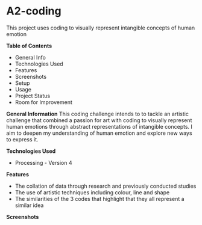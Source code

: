 # A2-coding
This project uses coding to visually represent intangible concepts of human emotion

**Table of Contents**
- General Info
- Technologies Used
- Features
- Screenshots
- Setup
- Usage
- Project Status
- Room for Improvement

**General Information**
This coding challenge intends to to tackle an artistic challenge that combined a passion for art with coding to visually represent human emotions through abstract representations of intangible concepts. I aim to deepen my understanding of human emotion and explore new ways to express it.

**Technologies Used**
- Processing - Version 4

**Features**
- The collation of data through research and previously conducted studies 
- The use of artistic techniques including colour, line and shape
- The similarities of the 3 codes that highlight that they all represent a similar idea

**Screenshots**

